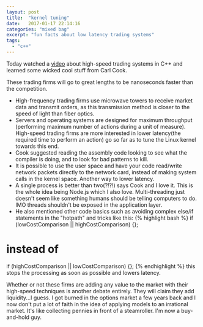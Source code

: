 ```yaml
---
layout: post
title:  "kernel tuning"
date:   2017-01-17 22:14:16
categories: "mixed bag"
excerpt: "fun facts about low latency trading systems"
tags:
  - "c++"
---
```

Today watched a [video](https://www.youtube.com/watch?v=ulOLGX3HNCI&t=3197s) about high-speed trading systems in C++ and learned some wicked cool stuff from Carl Cook.

These trading firms will go to great lengths to be nanoseconds faster than the competition.

- High-frequency trading firms use microwave towers to receive market data and transmit orders, as this transmission method is closer to the speed of light than fiber optics.
- Servers and operating systems are designed for maximum throughput (performing maximum number of actions during a unit of measure).  High-speed trading firms are more interested in lower latency(the required time to perform an action) go so far as to tune the Linux kernel towards this end.
- Cook suggested reading the assembly code looking to see what the compiler is doing, and to look for bad patterns to kill.
- It is possible to use the user space and have your code read/write network packets directly to the network card, instead of making system calls in the kernel space.  Another way to lower latency.
- A single process is better than two(?!?!) says Cook and I love it.  This is the whole idea being Node.js which I also love.  Multi-threading just doesn't seem like something humans should be telling computers to do.  IMO threads shouldn't be exposed in the application layer.
- He also mentioned other code basics such as avoiding complex else/if statements in the "hotpath" and tricks like this:
{% highlight bash %}
if (lowCostComparison || highCostComparison) {};
# instead of
if (highCostComparison || lowCostComparison) {};
{% endhighlight %}
this stops the processing as soon as possible and lowers latency.

Whether or not these firms are adding any value to the market with their high-speed techniques is another debate entirely.  They will claim they add liquidity...I guess. I got burned in the options market a few years back and I now don't put a lot of faith in the idea of applying models to an irrational market.  It's like collecting pennies in front of a steamroller.  I'm now a buy-and-hold guy.
